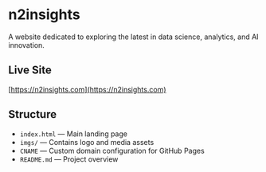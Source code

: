 # n2insights

A website dedicated to exploring the latest in data science, analytics, and AI innovation.

## Live Site
[https://n2insights.com](https://n2insights.com)

## Structure

- `index.html` — Main landing page
- `imgs/` — Contains logo and media assets
- `CNAME` — Custom domain configuration for GitHub Pages
- `README.md` — Project overview

